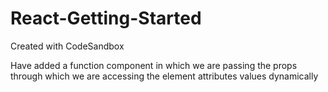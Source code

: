 # React-Getting-Started
Created with CodeSandbox

Have added a function component in which we are passing the props through which we are accessing the element attributes values dynamically
